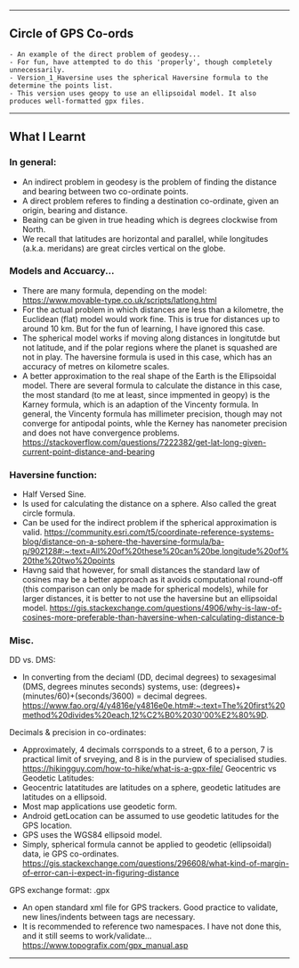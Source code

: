 ************************

## Circle of GPS Co-ords

    - An example of the direct problem of geodesy...
    - For fun, have attempted to do this 'properly', though completely unnecessarily.
    - Version_1_Haversine uses the spherical Haversine formula to the determine the points list.
    - This version uses geopy to use an ellipsoidal model. It also produces well-formatted gpx files.

******************************************

## What I Learnt

### In general:

- An indirect problem in geodesy is the problem of finding the distance and bearing between two co-ordinate points.
- A direct problem referes to finding a destination co-ordinate, given an origin, bearing and distance.
- Beaing can be given in true heading which is degrees clockwise from North.
- We recall that latitudes are horizontal and parallel, while longitudes (a.k.a. meridans) are great circles vertical on the globe.

### Models and Accuarcy...

- There are many formula, depending on the model: https://www.movable-type.co.uk/scripts/latlong.html
- For the actual problem in which distances are less than a kilometre, the Euclidean (flat) model would work fine. This is true for distances up to around 10 km. But for the fun of learning, I have ignored this case.
- The spherical model works if moving along distances in longitutde but not latitude, and if the polar regions where the planet is squashed are not in play. The haversine formula is used in this case, which has an accuracy of metres on kilometre scales.
- A better approximation to the real shape of the Earth is the Ellipsoidal model. There are several formula to calculate the distance in this case, the most standard (to me at least, since impmented in geopy) is the Karney formula, which is an adaption of the Vincenty formula. In general, the Vincenty formula has millimeter precision, though may not converge for antipodal points, whle the Kerney has nanometer precision and does not have convergence problems. https://stackoverflow.com/questions/7222382/get-lat-long-given-current-point-distance-and-bearing

### Haversine function:

- Half Versed Sine.
- Is used for calculating the distance on a sphere. Also called the great circle formula.
- Can be used for the indirect problem if the spherical approximation is valid.  https://community.esri.com/t5/coordinate-reference-systems-blog/distance-on-a-sphere-the-haversine-formula/ba-p/902128#:~:text=All%20of%20these%20can%20be,longitude%20of%20the%20two%20points
- Havng said that however, for small distances the standard law of cosines may be a better approach as it avoids computational round-off (this comparison can only be made for spherical models), while for larger distances, it is better to not use the haversine but an ellipsoidal model. https://gis.stackexchange.com/questions/4906/why-is-law-of-cosines-more-preferable-than-haversine-when-calculating-distance-b

### Misc.

DD vs. DMS:

- In converting from the deciaml (DD, decimal degrees) to sexagesimal (DMS, degrees minutes seconds) systems, use:  (degrees)+(minutes/60)+(seconds/3600) = decimal degrees. https://www.fao.org/4/y4816e/y4816e0e.htm#:~:text=The%20first%20method%20divides%20each,12%C2%B0%2030'00%E2%80%9D.

Decimals & precision in co-ordinates:
- Approximately, 4 decimals corrsponds to a street, 6 to a person, 7 is practical limit of srveying, and 8 is in the purview of specialised studies. https://hikingguy.com/how-to-hike/what-is-a-gpx-file/
Geocentric vs Geodetic Latitudes:
- Geocentric latatitudes are latitudes on a sphere, geodetic latitudes are latitudes on a ellipsoid.
- Most map applications use geodetic form.
- Android getLocation can be assumed to use geodetic latitudes for the GPS location.
- GPS uses the WGS84 ellipsoid model.
- Simply, spherical formula cannot be applied to geodetic (ellipsoidal) data, ie GPS co-ordinates. https://gis.stackexchange.com/questions/296608/what-kind-of-margin-of-error-can-i-expect-in-figuring-distance

GPS exchange format: .gpx
- An open standard xml file for GPS trackers. Good practice to validate, new lines/indents between tags are necessary.
- It is recommended to reference two namespaces. I have not done this, and it still seems to work/validate... https://www.topografix.com/gpx_manual.asp

*******************************************
